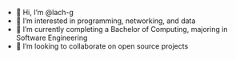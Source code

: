 - 👋 Hi, I’m @lach-g
- 👀 I’m interested in programming, networking, and data
- 🌱 I’m currently completing a Bachelor of Computing, majoring in Software Engineering
- 💞️ I’m looking to collaborate on open source projects

<!---
lach-g/lach-g is a ✨ special ✨ repository because its `README.md` (this file) appears on your GitHub profile.
You can click the Preview link to take a look at your changes.
--->
